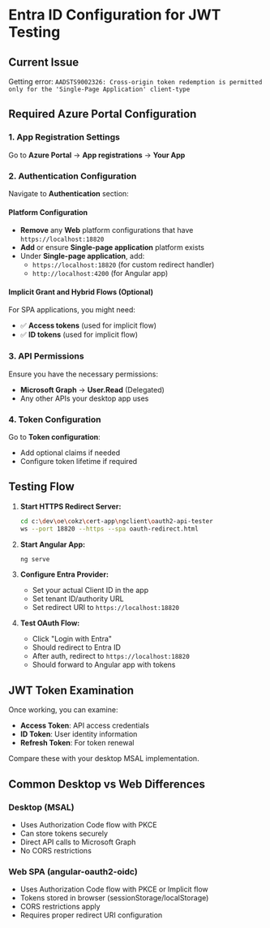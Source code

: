 # Entra ID Configuration for JWT Testing

## Current Issue
Getting error: `AADSTS9002326: Cross-origin token redemption is permitted only for the 'Single-Page Application' client-type`

## Required Azure Portal Configuration

### 1. App Registration Settings
Go to **Azure Portal** → **App registrations** → **Your App**

### 2. Authentication Configuration
Navigate to **Authentication** section:

#### Platform Configuration
- **Remove** any **Web** platform configurations that have `https://localhost:18820`
- **Add** or ensure **Single-page application** platform exists
- Under **Single-page application**, add:
  - `https://localhost:18820` (for custom redirect handler)
  - `http://localhost:4200` (for Angular app)

#### Implicit Grant and Hybrid Flows (Optional)
For SPA applications, you might need:
- ✅ **Access tokens** (used for implicit flow)
- ✅ **ID tokens** (used for implicit flow)

### 3. API Permissions
Ensure you have the necessary permissions:
- **Microsoft Graph** → **User.Read** (Delegated)
- Any other APIs your desktop app uses

### 4. Token Configuration
Go to **Token configuration**:
- Add optional claims if needed
- Configure token lifetime if required

## Testing Flow

1. **Start HTTPS Redirect Server:**
   ```bash
   cd c:\dev\oe\cokz\cert-app\ngclient\oauth2-api-tester
   ws --port 18820 --https --spa oauth-redirect.html
   ```

2. **Start Angular App:**
   ```bash
   ng serve
   ```

3. **Configure Entra Provider:**
   - Set your actual Client ID in the app
   - Set tenant ID/authority URL
   - Set redirect URI to `https://localhost:18820`

4. **Test OAuth Flow:**
   - Click "Login with Entra"
   - Should redirect to Entra ID
   - After auth, redirect to `https://localhost:18820`
   - Should forward to Angular app with tokens

## JWT Token Examination

Once working, you can examine:
- **Access Token**: API access credentials
- **ID Token**: User identity information
- **Refresh Token**: For token renewal

Compare these with your desktop MSAL implementation.

## Common Desktop vs Web Differences

### Desktop (MSAL)
- Uses Authorization Code flow with PKCE
- Can store tokens securely
- Direct API calls to Microsoft Graph
- No CORS restrictions

### Web SPA (angular-oauth2-oidc)
- Uses Authorization Code flow with PKCE or Implicit flow
- Tokens stored in browser (sessionStorage/localStorage)
- CORS restrictions apply
- Requires proper redirect URI configuration
